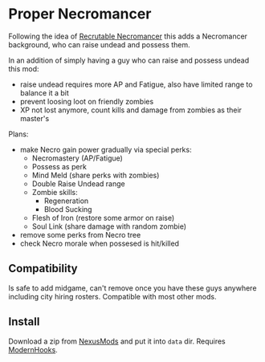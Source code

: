 # Proper Necromancer

Following the idea of [Recrutable Necromancer](old) this adds a Necromancer background, who can raise undead and possess them.

In an addition of simply having a guy who can raise and possess undead this mod:

- raise undead requires more AP and Fatigue, also have limited range to balance it a bit
- prevent loosing loot on friendly zombies
- XP not lost anymore, count kills and damage from zombies as their master's

Plans:

- make Necro gain power gradually via special perks:
    - Necromastery (AP/Fatigue)
    - Possess as perk
    - Mind Meld (share perks with zombies)
    - Double Raise Undead range
    - Zombie skills:
        - Regeneration
        - Blood Sucking
    - Flesh of Iron (restore some armor on raise)
    - Soul Link (share damage with random zombie)
- remove some perks from Necro tree
- check Necro morale when possesed is hit/killed


## Compatibility

Is safe to add midgame, can't remove once you have these guys anywhere including city hiring rosters. Compatible with most other mods.


## Install

Download a zip from [NexusMods][] and put it into `data` dir. Requires [ModernHooks][].


[NexusMods]: https://www.nexusmods.com/battlebrothers/mods/775
[ModernHooks]: https://www.nexusmods.com/battlebrothers/mods/685
[modhooks]: https://www.nexusmods.com/battlebrothers/mods/42
[stdlib]: https://www.nexusmods.com/battlebrothers/mods/676

[old]: https://www.nexusmods.com/battlebrothers/mods/32
